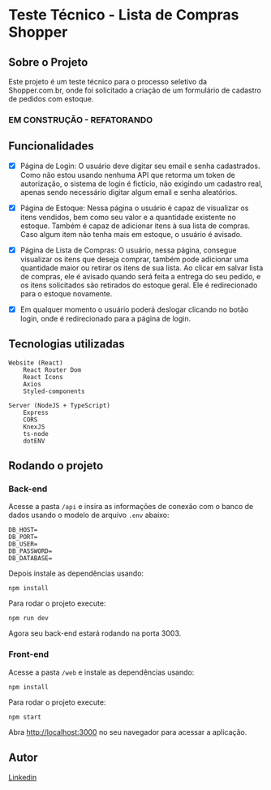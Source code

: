 # Teste Técnico - Lista de Compras Shopper

## Sobre o Projeto

Este projeto é um teste técnico para o processo seletivo da Shopper.com.br, onde foi solicitado a criação de um formulário de cadastro de pedidos com estoque.

### EM CONSTRUÇÃO - REFATORANDO

## Funcionalidades

- [x] Página de Login: O usuário deve digitar seu email e senha cadastrados. Como não estou usando nenhuma API que retorma um token de autorização, o sistema de login é fictício, não exigindo um cadastro real, apenas sendo necessário digitar algum email e senha aleatórios.

- [x] Página de Estoque: Nessa página o usuário é capaz de visualizar os itens vendidos, bem como seu valor e a quantidade existente no estoque. Também é capaz de adicionar itens à sua lista de compras. Caso algum item não tenha mais em estoque, o usuário é avisado.

- [x] Página de Lista de Compras: O usuário, nessa página, consegue visualizar os itens que deseja comprar, também pode adicionar uma quantidade maior ou retirar os itens de sua lista. Ao clicar em salvar lista de compras, ele é avisado quando será feita a entrega do seu pedido, e os itens solicitados são retirados do estoque geral. Ele é redirecionado para o estoque novamente.

- [x] Em qualquer momento o usuário poderá deslogar clicando no botão login, onde é redirecionado para a página de login.


## Tecnologias utilizadas

```
Website (React)
    React Router Dom
    React Icons
    Axios
    Styled-components

Server (NodeJS + TypeScript)
    Express
    CORS
    KnexJS
    ts-node
    dotENV
```

## Rodando o projeto

### Back-end

Acesse a pasta `/api` e insira as informações de conexão com o banco de dados usando o modelo de arquivo `.env` abaixo:

```
DB_HOST= 
DB_PORT= 
DB_USER= 
DB_PASSWORD= 
DB_DATABASE= 
```

Depois instale as dependências usando:

```
npm install
```

Para rodar o projeto execute:

```
npm run dev
```

Agora seu back-end estará rodando na porta 3003.

### Front-end

Acesse a pasta `/web` e instale as dependências usando:

```
npm install
```

Para rodar o projeto execute:

```
npm start
```

Abra [http://localhost:3000](http://localhost:3000) no seu navegador para acessar a aplicação.


## Autor

[Linkedin](https://www.linkedin.com/in/mileny-faria)

